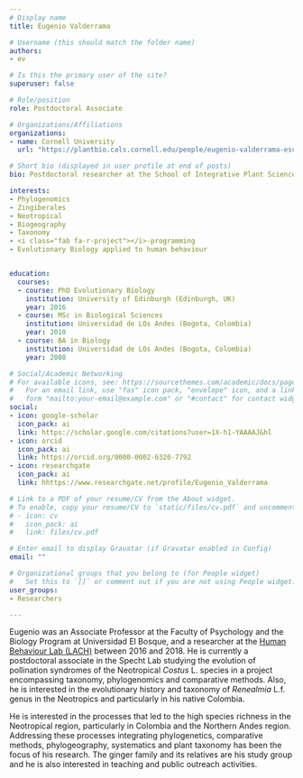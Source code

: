 ```yaml
---
# Display name
title: Eugenio Valderrama

# Username (this should match the folder name)
authors:
- ev

# Is this the primary user of the site?
superuser: false

# Role/position
role: Postdoctoral Associate

# Organizations/Affiliations
organizations:
- name: Cornell University
  url: "https://plantbio.cals.cornell.edu/people/eugenio-valderrama-escallon/"

# Short bio (displayed in user profile at end of posts)
bio: Postdoctoral researcher at the School of Integrative Plant Science, Plant Biology Section, University of Cornell (Ithaca, USA).

interests:
- Phylogenomics
- Zingiberales
- Neotropical
- Biogeography
- Taxonomy
- <i class="fab fa-r-project"></i>-programming
- Evolutionary Biology applied to human behaviour


education:
  courses:
  - course: PhD Evolutionary Biology
    institution: University of Edinburgh (Edinburgh, UK)
    year: 2016
  - course: MSc in Biological Sciences
    institution: Universidad de LOs Andes (Bogota, Colombia)
    year: 2010
  - course: BA in Biology
    institution: Universidad de LOs Andes (Bogota, Colombia)
    year: 2008

# Social/Academic Networking
# For available icons, see: https://sourcethemes.com/academic/docs/page-builder/#icons
#   For an email link, use "fas" icon pack, "envelope" icon, and a link in the
#   form "mailto:your-email@example.com" or "#contact" for contact widget.
social:
- icon: google-scholar
  icon_pack: ai
  link: https://scholar.google.com/citations?user=1X-h1-YAAAAJ&hl
- icon: orcid
  icon_pack: ai
  link: https://orcid.org/0000-0002-6320-7792
- icon: researchgate
  icon_pack: ai
  link: hhttps://www.researchgate.net/profile/Eugenio_Valderrama

# Link to a PDF of your resume/CV from the About widget.
# To enable, copy your resume/CV to `static/files/cv.pdf` and uncomment the lines below.
# - icon: cv
#   icon_pack: ai
#   link: files/cv.pdf

# Enter email to display Gravatar (if Gravatar enabled in Config)
email: ""

# Organizational groups that you belong to (for People widget)
#   Set this to `[]` or comment out if you are not using People widget.
user_groups:
- Researchers

---
```


Eugenio was an Associate Professor at the Faculty of Psychology and the Biology Program at Universidad El Bosque, and a researcher at the [Human Behaviour Lab (LACH)](https://sites.google.com/unbosque.edu.co/lach-es) between 2016 and 2018. He is currently a postdoctoral associate in the Specht Lab studying the evolution of pollination syndromes of the Neotropical *Costus* L. species in a project encompassing taxonomy, phylogenomics and comparative methods. Also, he is interested in the evolutionary history and taxonomy of *Renealmia* L.f. genus in the Neotropics and particularly in his native Colombia.

He is interested in the processes that led to the high species richness in the Neotropical region, particularly in Colombia and the Northern Andes region. Addressing these processes integrating phylogenetics, comparative methods, phylogeography, systematics and plant taxonomy has been the focus of his research. The ginger family and its relatives are his study group and he is also interested in teaching and public outreach activities.
